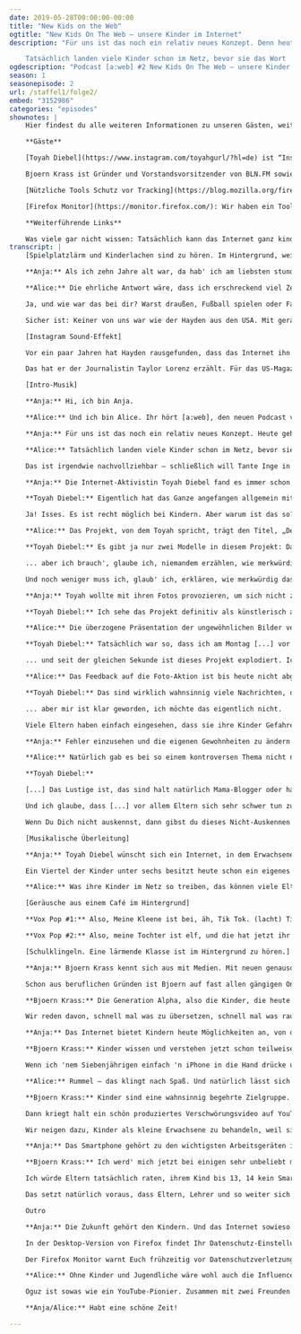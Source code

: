 ```yaml
---
date: 2019-05-28T00:00:00-00:00
title: "New Kids on the Web"
ogtitle: "New Kids On The Web – unsere Kinder im Internet"
description: "Für uns ist das noch ein relativ neues Konzept. Denn heute geht's um die New Kids on the Web – die Kinder, die im Internetzeitalter aufwachsen. Sie werden groß mit einer Technik, die für ihre Eltern immer noch irgendwie neu ist. Und sie wissen diese Technik auch einzusetzen. Jugend-Bewegungen wie Fridays for Future wäre ohne die Möglichkeit der digitalen Vernetzung wohl kaum denkbar.

    Tatsächlich landen viele Kinder schon im Netz, bevor sie das Wort 'Browser' überhaupt aussprechen können. Das liegt dann meist an den Eltern. Kinderfotos, die früher ins Familienalbum geklebt worden wären, landen heute gerne mal auf Instagram. Toyah Diebel hat das mit #DeinKindAuchNicht auf schockierende Weise sichtbar gemacht. Mit ihr und Björn Krass haben wir uns unterhalten. Hört gleich rein!"
ogdescription: "Podcast [a:web] #2 New Kids On The Web – unsere Kinder im Internet. Mit #DeinKindAuchNicht Künstlerin Toyah Diebel und Björn Krass! Jetzt hören: awebpodcast.org von @firefox_DE #awebpodcast"
season: 1
seasonepisode: 2
url: /staffel1/folge2/
embed: "3152986"
categories: "episodes"
shownotes: |
    Hier findest du alle weiteren Informationen zu unseren Gästen, weiterführende Literatur und natürlich Links zu Tools, die dir und deiner Familie dabei helfen, online sicherer unterwegs zu sein. Wenn du noch Fragen hast, melde dich gerne bei uns unter [awebpodcast@mozilla.com](awebpodcast@mozilla.com)

    **Gäste**

    [Toyah Diebel](https://www.instagram.com/toyahgurl/?hl=de) ist “Insta-Mom-Feind-No1” sagt das NeoRoyal Magazin mit Jan Böhmermann. Ihre Aktion [#DeinKindAuchNicht](https://deinkindauchnicht.org/)  hat richtig hohe Wellen geschlagen: Von Mega Love zu nicht so viel Love war da alles dabei. Solltet ihr euch unbedingt ansehen _(Achtung: Die Bilder können verstörend sein -  bitte nicht mit Kindern ansehen.)_

    Bjoern Krass ist Gründer und Vorstandsvorsitzender von BLN.FM sowie Gründer und Teilhaber von Thaler & Rehor - Stimmbildung und Sprecherausbildung. Seit 2014 lehrt er in den Fachbereichen Medienmanagement und Creative Industry Management an der Hochschule der populären Künste (hdpk) in Berlin. An der Thomas-Münster-Grund- und Oberschule in Ziesar unterrichtet er das Fach Journalismus/Medienpädagogik. Zusammen mit dem Kindheitspädagogen Vinzenz Rothenburg hat er ein praxisnahes Medienkompetenz-Training entwickelt, um Kindern und Eltern gleichermaßen an einen verantwortungsvollen Umgang mit den digitalen Medien heranzuführen.

    [Nützliche Tools Schutz vor Tracking](https://blog.mozilla.org/firefox/de/verbesserter-tracking-schutz-von-firefox/): Schütze Deine Familie maßgeschneidert, in dem du einstellt, wie viel du von eurer Reise durchs Internet teilen möchtest. In diesem Artikel findest du ganz einfach erklärt, wie das geht.

    [Firefox Monitor](https://monitor.firefox.com/): Wir haben ein Tool entwickelt, das dir und deiner Familie dabei hilft, schnell zu reagieren, wenn eure Daten doch mal Teil einer Datenpanne geworden sind: [Firefox Monitor](https://monitor.firefox.com/). Finde heraus, was Hacker bereits über euch wissen und erfahre, wie ihr ihnen in Zukunft einen Schritt voraus sein könnt. Jetzt ausprobieren.

    **Weiterführende Links**

    Was viele gar nicht wissen: Tatsächlich kann das Internet ganz kinderfreundlich sein. Es gibt zahlreiche Kinderseite im Netz. [Seitenstark e.V](https://mobil.seitenstark.de/) hat für einen einen schönen Artikel darüber geschrieben, was es für Seiten gibt und wie ein sicherer Umgang mit dem Internet für Kinder aussehen kann. (Kommt bald!)
transcript: |
    [Spielplatzlärm und Kinderlachen sind zu hören. Im Hintergrund, weiter entfernt: Die Geräusche der nächsten Straße]

    **Anja:** Als ich zehn Jahre alt war, da hab' ich am liebsten stundenlang gelesen oder, und ja klingt komisch, ‘nen Ball gegen eine Wand gedroschen und dabei so getan als sei ich Mila Superstar. Und wie war das bei dir, Alice?

    **Alice:** Die ehrliche Antwort wäre, dass ich erschreckend viel Zeit vor meinem Computer mit sonderbaren, nicht altersgerechten Spielen verbracht hab :D Da konnte ich mich stundenlang mit beschäftigen.

    Ja, und wie war das bei dir? Warst draußen, Fußball spielen oder Fahrradfahren? Oder warst du eher ein Fernsehkind? Musstest du zu Hause mithelfen, oder konntest du den ganzen Tag auf der faulen Haut liegen?

    Sicher ist: Keiner von uns war wie der Hayden aus den USA. Mit gerade mal zehn Jahren ist Hayden der vielleicht jüngste Social Media Manager der Welt. Sein einziger Kunde: Er selbst.

    [Instagram Sound-Effekt]

    Vor ein paar Jahren hat Hayden rausgefunden, dass das Internet ihn schon längst kennt. Seine Eltern haben nämlich von klein auf Fotos von ihm bei Instagram gepostet. Sie benutzen sogar einen eigenen Hashtag dafür, so dass alle diese Fotos mit einem Klick auf der Plattform zu finden sind. Genau diesen Hashtag überwacht Hayden jetzt, um sicher zu gehen, dass seine Eltern nichts Peinliches posten.

    Das hat er der Journalistin Taylor Lorenz erzählt. Für das US-Magazin The Atlantic hat sie über Kinder geschrieben, deren ganzes Leben im Internet zu finden ist. Nach Gesprächspartnern musste sie nicht dabei nicht lange suchen. Für viele Kinder ist das Internet nämlich längst zum liebsten Treffpunkt und Spielplatz geworden.

    [Intro-Musik]

    **Anja:** Hi, ich bin Anja.

    **Alice:** Und ich bin Alice. Ihr hört [a:web], den neuen Podcast von Firefox. Firefox setzt sich seit fast 20 Jahren für ein freies Internet ein, das von allen Menschen gleichberechtigt gestaltet werden kann. Das finden wir heute ganz besonders wichtig, denn eine Grenze zwischen online und offline gibt es nicht mehr. Es gibt kein digitales und ein physisches Ich – es gibt nur noch... mich eben.

    **Anja:** Für uns ist das noch ein relativ neues Konzept. Heute geht's aber nicht um uns, sondern um die New Kids on the Webs – die Kinder, die im Internetzeitalter aufwachsen. Sie werden groß mit einer Technik, die für ihre Eltern immer noch irgendwie neu ist. Und sie wissen diese Technik auch einzusetzen. Jugend-Bewegungen wie Fridays for Future wäre ohne die Möglichkeit der digitalen Vernetzung wohl kaum denkbar.

    **Alice:** Tatsächlich landen viele Kinder schon im Netz, bevor sie das Wort 'Browser' überhaupt aussprechen können. Das liegt dann meist an den Eltern. Kinderfotos, die früher ins Familienalbum geklebt worden wären, landen heute gerne mal auf Instagram.

    Das ist irgendwie nachvollziehbar – schließlich will Tante Inge in Buxtehude ja auch gern sehen, was ihr Lieblingsneffe so macht – aber irgendwie auch ziemlich creepy. Viele Instagram-Accounts sind nun mal öffentlich, und das heißt, dass neben Tante Inge auch der Rest der Welt diese privaten Familienfotos ansehen kann. Dazu kommt, dass die Kinder, die da gepostet werden, gar nicht wissen, was mit ihnen passiert. Wie der kleine Hayden, von dem wir eben gehört haben, werden auch sie irgendwann feststellen, dass sie im Internet schon lange bekannt ist.

    **Anja:** Die Internet-Aktivistin Toyah Diebel fand es immer schon komisch, wie leichtfertig im Netz mit Bildern von anderen umgegangen wird. Wahrscheinlich auch deshalb verbindet sie mit Instagram eine innige Hassliebe. Obwohl Toyah die Plattform selbst ausgiebig benutzt, macht sie sich auch oft und gern darüber lustig. Vieles findet sie allerdings auch gar nicht zum lachen.

    **Toyah Diebel:** Eigentlich hat das Ganze angefangen allgemein mit Bildern von Personen, die nicht wissen dass sie abgebildet werden. [...] Wir kennen das alle: Es ist oft super lustig wenn Leute kleine Stories filmen, auf Instagram zum Beispiel, wo jemand hinfällt oder [...] 'n Baby kriegt 'ne Scheibe Käse ins Gesicht geschmissen. Die Leute wissen das aber meistens nicht, dass sie gefilmt werden oder im Internet landen. Und da hab' ich mich gefragt: Ist das rechtlich eigentlich möglich?

    Ja! Isses. Es ist recht möglich bei Kindern. Aber warum ist das so? Und kann man da was dagegen machen? Und deswegen habe ich das Projekt gestartet , weil ich dachte, es kann nicht sein, dass sich niemand dafür einsetzt , dass die Rechte dieser Menschen – in dem Fall, Kinder -- geschützt werden.

    **Alice:** Das Projekt, von dem Toyah spricht, trägt den Titel, „Dein Kind auch nicht“. Ich würde wetten, du hast schon davon gehört. Das Ganze hat nämlich ganz schöne Wellen geschlagen. Dabei ist die Idee denkbar einfach: Um zu zeigen, wie seltsam sie es findet, wenn private Kinder-Fotos auf der elterlichen Instagram-Seite öffentlich gezeigt werden, hat Toyah ein paar solcher Fotos nachgestellt – mit erwachsenen Models.

    **Toyah Diebel:** Es gibt ja nur zwei Modelle in diesem Projekt: Das eine bin ich – Überraschung! -- und der andere junge Herr ist Wilson Gonzalez Ochsenknecht. Das ist ein Freund von mir, der selber auch Kinderschauspieler war und mittlerweile Schauspieler ohne Kind ist. Der fand die Idee des Projekts total super, von Anfang an, und hatte sich sofort bereit erklärt, auch da mitzumachen, auch ohne jetzt tatsächlich genau zu wissen, was er machen muss. Ich hatte ihm das zwar vorher so'n bisschen erklärt -- „Hm, ja, es kann sein, dass du dich eventuell mal auf'n Topf setzen musst“ und so. Dass er dann aber wirklich splitterfasernackt auf'm Baby-Topf sitzt mit 'ner Windel [...], so war das eigentlich gar nicht geplant und das war auch für uns alle sehr skurril. Natürlich ist es für die Kunst...

    ... aber ich brauch', glaube ich, niemandem erzählen, wie merkwürdig das ist, sich vor anderen Leuten nackt [...] auszuziehen.

    Und noch weniger muss ich, glaub' ich, erklären, wie merkwürdig das ist als erwachsene Frau an der Brust von einer anderen erwachsenen Frau zu saugen, wenn man keine sexuelle Vorliebe dafür hat. Also, war auch für mich merkwürdig.

    **Anja:** Toyah wollte mit ihren Fotos provozieren, um sich nicht zwischen immer neuen viralen Posts zu verlieren. Aber es war nicht nur eine Frage des Schocks.

    **Toyah Diebel:** Ich sehe das Projekt definitiv als künstlerisch an, allein weil 'ne Freundin von mir, die Delia Baum, die Fotos gemacht hat mit 'nem hohen künstlerischen Anspruch. Das war mir wichtig, weil ich finde, dadurch, dass die Bilder so 'magazinesek' aussehen [...], dadurch, dass die so Hochglanz sind, ist das Motiv noch mal skurriler.

    **Alice:** Die überzogene Präsentation der ungewöhnlichen Bilder verfehlte ihre Wirkung nicht: Ganz ohne Sponsoren und Werbung ging 'Dein Kind nicht auch nicht' direkt von null auf hundert. Wie das passiert ist – das weiß Toyah bis heute selbst nicht so genau.

    **Toyah Diebel:** Tatsächlich war so, dass ich am Montag [...] vor vier Wochen, glaube ich, das Projekt online gestellt habe...

    ... und seit der gleichen Sekunde ist dieses Projekt explodiert. Ich hab' mir das natürlich selber gewünscht, aber ich glaube niemand wagt es, darüber nachzudenken, dass das, was man selbst tut, viral geht. Das war natürlich für mich das Non-Plus-Ultra, das etwas, wofür ich mich einsetze, ein Thema, was mir wichtig ist, so hohe Aufmerksamkeit generiert.

    **Alice:** Das Feedback auf die Foto-Aktion ist bis heute nicht abgerissen. Der Großteil der Nachrichten fällt dabei positiv aus. Viele Eltern haben sich bei Toyah sogar für das Projekt bedankt -- weil es sie dazu gebracht hat, über das Posten von Kinderfotos nochmal nachzudenken.

    **Toyah Diebel:** Das sind wirklich wahnsinnig viele Nachrichten, die ich bekommen habe, [...] dass Menschen gesagt haben: Mensch, ich hab' jetzt jahrelang 'nen Mama-Blog geführt, hab' meine Kinder gezeigt…

    ... aber mir ist klar geworden, ich möchte das eigentlich nicht.

    Viele Eltern haben einfach eingesehen, dass sie ihre Kinder Gefahren aussetzen.

    **Anja:** Fehler einzusehen und die eigenen Gewohnheiten zu ändern – das ist nicht immer einfach. 'Dein Kind auch nicht' hat viele Leute aber genau dazu gebracht. Nicht schlecht für ein paar Bilder bei Instagram, oder?

    **Alice:** Natürlich gab es bei so einem kontroversen Thema nicht nur positive Meinungen. Wenn es um Kinder geht, kochen schnell die Emotionen hoch. Dass nicht jeder ihr Projekt lieben würde, war Toyah von Anfang an klar. Niemand fühlt sich gern provoziert. Kunst ist halt immer auch Geschmackssache. Ist das Kunst oder kann das weg? Am Ende muss und soll das jeder für sich selbst entscheiden. Toyahs Ziel war es, eine Diskussion in Gang zu setzen -- eine Diskussion, die sie für längst überfällig hält. Und das ist ihr auf jeden Fall gelungen.

    **Toyah Diebel:**

    [...] Das Lustige ist, das sind halt natürlich Mama-Blogger oder halt Eltern, die ihre Kinder ins Internet stellen. [...] Würden die das Projekt nicht blöd finden, wäre es ja auch total sinnbefreit, denn dann müssten sie sich ja selber eingestehen, dass sie 'nen Fehler machen.

    Und ich glaube, dass [...] vor allem Eltern sich sehr schwer tun zuzugeben, dass sie vielleicht gerade in der Handhabung ihre Kinder Fehler machen. Ich bin aber einfach der Meinung, dass nur, weil man halt Kinder kriegen kann – also: Toll, Glückwunsch! -- [...] bedeutet das nicht, dass man immer alles richtig macht. Und gerade im Bezug auf digitale Medien und Medienkompetenz, muss ich sagen:**

    Wenn Du Dich nicht auskennst, dann gibst du dieses Nicht-Auskennen an deine Kinder weiter und machst Fehler, Fehler, Fehler. Und das sind die Leute die sich aufgeregt haben, die gegen das Projekt sind, und mich stört das ehrlich gesagt gar nicht, weil das einen Diskurs auslöst und die Leute miteinander reden.

    [Musikalische Überleitung]

    **Anja:** Toyah Diebel wünscht sich ein Internet, in dem Erwachsene Kinder nicht leichtfertig zur Schau gestellt werden stellen. Viele Kinder müssen aber auch gar nicht von Erwachsenen ins Netz geschubst werden – sie drängen von ganz allein da hin.

    Ein Viertel der Kinder unter sechs besitzt heute schon ein eigenes Smartphone. Und viele von ihnen haben da auch uneingeschränkten Zugriff drauf. Einer aktuellen Umfrage zufolge glaubt fast die Hälfte der deutschen Eltern, dass ihre Kinder sie noch vor dem zehnten Lebensjahr überholen werden, was technisches Know-How angeht.

    **Alice:** Was ihre Kinder im Netz so treiben, das können viele Eltern gar nicht mehr so richtig greifen. Da machen sie auch keinen Hehl draus.

    [Geräusche aus einem Café im Hintergrund]

    **Vox Pop #1:** Also, Meine Kleene ist bei, äh, Tik Tok. (lacht) Tik Tok heißt das, oder? Das mit den Musikvideos?

    **Vox Pop #2:** Also, meine Tochter ist elf, und die hat jetzt ihr eigenes Profil bei Instagram. Ich fand das jetzt nicht sooo prickelnd, ehrlich gesagt. Aber ihre Freundinnen machen das auch alle, von daher...

    [Schulklingeln. Eine lärmende Klasse ist im Hintergrund zu hören.]

    **Anja:** Bjoern Krass kennt sich aus mit Medien. Mit neuen genauso wie mit alten. Was er in seiner 20-jährigen Laufbahn als Journalist gelernt habt, gibt er jetzt an Hoch- und Grundschulen an die nächste Generation weiter.

    Schon aus beruflichen Gründen ist Bjoern auf fast allen gängigen Online-Plattformen vertreten. Und alle seine Accounts sind öffentlich. Deswegen überlegt er aber auch ganz genau, was er postet. Sein zehnjähriger Sohn gehört nicht dazu. Selfies mit Kind, Erinnerungs-Fotos von Schulaufführungen – das sucht man auf Bjoerns Profilen vergeblich. Er vermeidet es sogar, den Namen seines Sohnes zu nennen. Der soll nämlich irgendwann selbst entscheiden, ob und wie er sich der Online-Welt präsentieren will. Allzu lange wird dieser Moment wohl nicht mehr auf sich warten lassen.

    **Bjoern Krass:** Die Generation Alpha, also die Kinder, die heute 8, 9 Jahre alt sind – die wachsen mit dem Internet auf. Und dadurch eröffnen sich ganz neue Möglichkeiten. Kinder können sich neue Themengebiete wahnsinnig schnell erschließen, und im Gegensatz zu vielen Erwachsenen nehmen sie Neuerungen eigentlich immer dankbar an.

    Wir reden davon, schnell mal was zu übersetzen, schnell mal was rauszufinden, schnell mal ein passendes Bild zu finden. Wenn man den Kindern die Technik dazu an die Hand gibt und sie zu Anfang anständig führt, dann ist das 'n Selbstläufer. Dann brauch' ich auch keine Angst haben, dass irgendein Pädophiler das Kind im nächsten Chatroom direkt abgreift. So klug sind Kinder dann schon.

    **Anja:** Das Internet bietet Kindern heute Möglichkeiten an, von denen wir in dem Alter nicht mal geträumt hätten. Klingt erstmal super. Aber genau da sieht Bjoern Krass auch ein großes Problem. Er sagt: Zwischen den Generationen ist da eine riesige Wissens- und Kompetenzlücke entstanden.

    **Bjoern Krass:** Kinder wissen und verstehen jetzt schon teilweise viel mehr als ihr Eltern. Das heißt aber oft auch, dass sie sich alles allein erarbeiten müssen. Viele Erwachsene haben den Medienwechsel, der im letzten Jahrzehnt stattgefunden hat, ganz einfach verpasst. Das merken die Kinder auch ganz schnell und sprechen solche Themen dann gar nicht mehr an. Und das kann eigentlich überhaupt nicht sein. Menschen, die Autoritätspersonen oder Vorbilder für Kinder sind, müssten sich mit dieser Thematik ganz intensiv beschäftigen – und zwar schon, bevor Kind zum ersten Mal in Berührung kommt mit Smartphone, Social Media und Co.

    Wenn ich 'nem Siebenjährigen einfach 'n iPhone in die Hand drücke und sage, „Hier, viel Spaß!“ -- das ist ungefähr so, als würde ich dieses Kind mit 'nem Sack voll Kleingeld auf'm Rummelplatz abstellen und mich verkrümeln. Das Internet ist letztendlich nichts anderes als ein riesiger, blinkender Vergnügungspark, wo grundsätzlich erstmal alles möglich ist.

    **Alice:** Rummel – das klingt nach Spaß. Und natürlich lässt sich auch jede Menge Spaß haben im Netz. Gleichzeitig ist es aber auch ein öffentlicher Raum, der noch lange nicht so ausführlich reguliert ist wie die physische Welt. Für verantwortungsvolle Erwachsene ist das toll. Kinder kann die Fülle an Möglichkeiten aber auch schnell überfordern.

    **Bjoern Krass:** Kinder sind eine wahnsinnig begehrte Zielgruppe. Die werden überschwemmt mit Angeboten und Inhalten -- aber kein Mensch erklärt ihnen, wie das funktioniert, wie sie das einordnen sollen.

    Dann kriegt halt ein schön produziertes Verschwörungsvideo auf YouTube dasselbe Gewicht wie die Tagesschau. Und der coole Typ auf Instagram, dem glaub' ich viel mehr als meinen Lehrern oder meine Eltern, denn der ist ja viel näher dran an mir – zumindest empfinde ich das so als Kind. Vor kurzem hatte ich auch Erst- und Zweitklässler im Unterricht sitzen, die bitterlich geweint haben wegen irgendwelcher Kettenbriefe, die sie per WhatsApp bekommen haben: 'Wenn du diese oder jene Mutprobe nicht machst, dann stirbt dann Mama', und so weiter. Für 'nen Erwachsenen klingt das völlig bescheuert, aber für so'n Kind ist das ein ernstzunehmendes Problem. Da war kein Unterricht mehr möglich. Wir mussten das dann erstmal besprechen.

    Wir neigen dazu, Kinder als kleine Erwachsene zu behandeln, weil sie technisch schon ganz früh ganz weit sind. Das ist aber ein großer Fehler – nur weil ein Kind weiß, wo es klicken muss, damit was passiert, heißt das noch lange nicht, dass es auch versteht, was da eigentlich passiert.

    **Anja:** Das Smartphone gehört zu den wichtigsten Arbeitsgeräten im Alltag von Bjoern Krass. Trotzdem – oder vielleicht gerade deswegen – hält er wenig von Smartphones in Kinderhänden. Da vertritt er eine ganz klare Linie.

    **Bjoern Krass:** Ich werd' mich jetzt bei einigen sehr unbeliebt machen, aber: Ich glaube, ein kompetenter Umgang mit Smartphones, mit sozialen Netzwerken und so weiter ist vor der vierten Klasse gar nicht realistisch machbar. Das schaffen die Kinder rein gedanklich, von der geistigen Anforderung her nicht.

    Ich würde Eltern tatsächlich raten, ihrem Kind bis 13, 14 kein Smartphone zu kaufen. Das Kind kann gern ein Handy haben, um zu telefonieren und auch ganz old-school SMS zu schreiben, aber alles andere muss nicht sein im Alltag. Das kann dann meinetwegen am Wochenende stattfinden, auf dem Smartphone der Eltern oder auf einem Familien-Tablet oder sonstwo. Da können die Kinder dann gemeinsam mit den Eltern auch erste Schritte machen auf diesen Plattformen und haben gleichzeitig einen geschützten Rahmen.

    Das setzt natürlich voraus, dass Eltern, Lehrer und so weiter sich auch tatsächlich mal mit diesen ganzen Plattformen und den digitalen Medien beschäftigt haben. Und da beißt sich im Moment die Katze in den Schwanz.

    Outro

    **Anja:** Die Zukunft gehört den Kindern. Und das Internet sowieso. Ganz allein lassen sollten die Erwachsenen sie dort aber nicht. Ein paar Tipps und Tricks können die Kids auch in der digitalen Welt gut gebrauchen, um sich im Netz sicher zu bewegen.

    In der Desktop-Version von Firefox findet Ihr Datenschutz-Einstellungen, die es in anderen Browsern so nicht gibt. Vielen Formen des Trackings könnt Ihr so verhindern. Mit wenigen Klicks lassen die Datenschutzmaßnahmen sich optimal für Eure Situation und Eure Familie einstellen.

    Der Firefox Monitor warnt Euch frühzeitig vor Datenschutzverletzungen, die Euch betreffen könnten. So seid Ihr im Bestfall auch Hackern und Betrügern einen Schritt voraus. Kommt es auf einer Plattform, die Ihr nutzt, zu einem Datenschutzverletzung, könnt Ihr so alle Passwörter schnellstmöglich ändern.

    **Alice:** Ohne Kinder und Jugendliche wäre wohl auch die Influencer-Kultur, wie wir sie kennen, so nie zustande gekommen. Beim nächsten Mal geht's darum, wie der Job eines Influencers eigentlich aussieht. Dazu sprechen wir mit Oguz Yilmaz, der dieses Leben kennt wie kaum ein anderer.

    Oguz ist sowas wie ein YouTube-Pionier. Zusammen mit zwei Freunden hat er Y-Titty betrieben, den erfolgreichsten deutschen Comedy-Kanal auf YouTube. Die Videos der Jungs wurden über eine Milliarde mal geklickt. Außerdem haben sie ein Album veröffentlicht, einen Echo gewonnen und auch sonst so einiges erlebt. Wie das so ist, wenn man plötzlich berühmt ist wie ein Filmstar, das hört ihr beim nächsten Mal in [a:web]. Bis dahin...

    **Anja/Alice:** Habt eine schöne Zeit!

---
```


